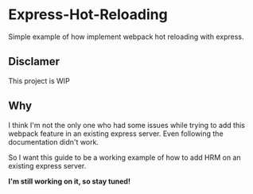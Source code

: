 # Express-Hot-Reloading
Simple example of how implement webpack hot reloading with express.

## Disclamer
This project is WIP

## Why
I think I'm not the only one who had some issues while trying to add this
webpack feature in an existing express server.
Even following the documentation didn't work.

So I want this guide to be a working example of how to add HRM on an existing
express server.

**I'm still working on it, so stay tuned!**